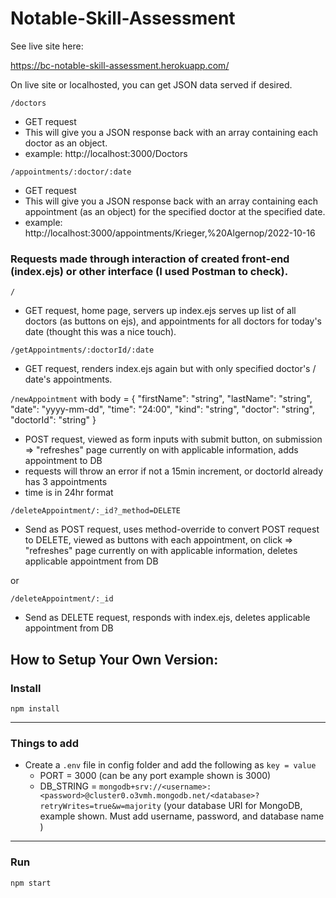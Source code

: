 # Notable-Skill-Assessment

See live site here:

https://bc-notable-skill-assessment.herokuapp.com/

On live site or localhosted, you can get JSON data served if desired.

`/doctors`
- GET request
- This will give you a JSON response back with an array containing each doctor as an object.
- example: http://localhost:3000/Doctors

`/appointments/:doctor/:date`
- GET request
- This will give you a JSON response back with an array containing each appointment (as an object) for the specified doctor at the specified date.
- example: http://localhost:3000/appointments/Krieger,%20Algernop/2022-10-16


### Requests made through interaction of created front-end (index.ejs) or other interface (I used Postman to check).

`/`
- GET request, home page, servers up index.ejs serves up list of all doctors (as buttons on ejs), and appointments for all doctors for today's date (thought this was a nice touch).

`/getAppointments/:doctorId/:date`
- GET request, renders index.ejs again but with only specified doctor's / date's appointments.

`/newAppointment`
with body = 
{
"firstName": "string",
"lastName": "string",
"date": "yyyy-mm-dd",
"time": "24:00",
"kind": "string",
"doctor": "string",
"doctorId": "string"
}

- POST request, viewed as form inputs with submit button, on submission => "refreshes" page currently on with applicable information, adds appointment to DB
- requests will throw an error if not a 15min increment, or doctorId already has 3 appointments
- time is in 24hr format

`/deleteAppointment/:_id?_method=DELETE`
- Send as POST request, uses method-override to convert POST request to DELETE, viewed as buttons with each appointment, on click => "refreshes" page currently on with applicable information, deletes applicable appointment from DB

 or 

`/deleteAppointment/:_id`
- Send as DELETE request, responds with index.ejs, deletes applicable appointment from DB

## How to Setup Your Own Version:

### Install

`npm install`

---

### Things to add

- Create a `.env` file in config folder and add the following as `key = value`
  - PORT = 3000 (can be any port example shown is 3000)
  - DB_STRING = `mongodb+srv://<username>:<password>@cluster0.o3vmh.mongodb.net/<database>?retryWrites=true&w=majority` (your database URI for MongoDB, example shown. Must add username, password, and database name )

---

### Run

`npm start`


